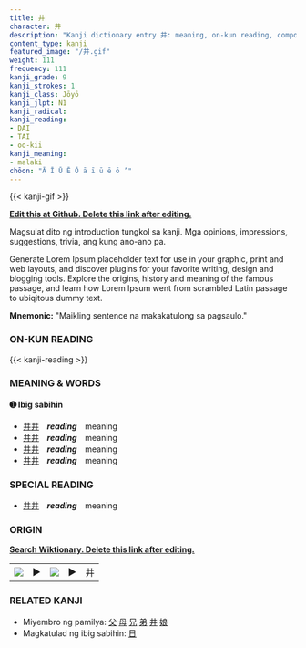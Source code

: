 ```yaml
---
title: 井
character: 井
description: "Kanji dictionary entry 井: meaning, on-kun reading, compounds, origin, related kanji"
content_type: kanji
featured_image: "/井.gif"
weight: 111
frequency: 111
kanji_grade: 9
kanji_strokes: 1
kanji_class: Jōyō
kanji_jlpt: N1
kanji_radical: 
kanji_reading: 
- DAI
- TAI
- oo-kii
kanji_meaning:
- malaki
chōon: "Ā Ī Ū Ē Ō ā ī ū ē ō ’"
---
```

[//]: # (Don't edit the line below. Kanji animated GIF code is automatically generated.)
{{< kanji-gif >}}

[//]: # (Edit below this line.)

**[Edit this at Github. Delete this link after editing.](https://github.com/tim0g/tim/tree/main/content/kanji/井/index.md)**

Magsulat dito ng introduction tungkol sa kanji. Mga opinions, impressions, suggestions, trivia, ang kung ano-ano pa.

Generate Lorem Ipsum placeholder text for use in your graphic, print and web layouts, and discover plugins for your favorite writing, design and blogging tools. Explore the origins, history and meaning of the famous passage, and learn how Lorem Ipsum went from scrambled Latin passage to ubiqitous dummy text.
 
**Mnemonic:** "Maikling sentence na makakatulong sa pagsaulo."

### ON-KUN READING

[//]: # (Don't edit the line below. ON-KUN READING code is automatically generated.)
{{< kanji-reading >}}

### MEANING & WORDS

#### ➊ **Ibig sabihin**
  - [井](../井)[井](../井)　***reading***　meaning
  - [井](../井)[井](../井)　***reading***　meaning
  - [井](../井)[井](../井)　***reading***　meaning
  - [井](../井)[井](../井)　***reading***　meaning

### SPECIAL READING
  - [井](../井)[井](../井)　***reading***　meaning

### ORIGIN

**[Search Wiktionary. Delete this link after editing.](https://wiktionary.org/wiki/井)**
<table class="kanji-table"><tr><td>
<img src="60px-井-bronze.svg.png">
</td><td>▶</td><td>
<img src="60px-井-oracle.svg.png">
</td><td>▶</td>
<td class="kanji-origin">井</td>
</tr></table>

### RELATED KANJI
- Miyembro ng pamilya: [父](../父) [母](../母) [兄](../兄) [弟](../弟) [井](../井) [娘](../娘)
- Magkatulad ng ibig sabihin: [日](../日)
